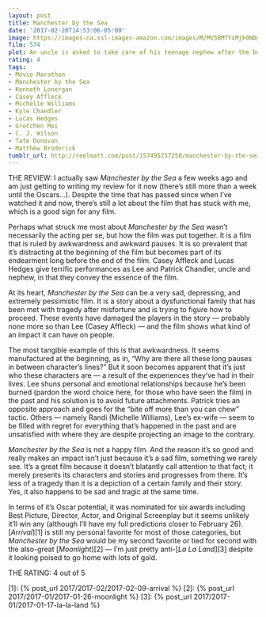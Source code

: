 ```yaml
---
layout: post
title: Manchester by the Sea
date: '2017-02-20T14:53:06-05:00'
image: https://images-na.ssl-images-amazon.com/images/M/MV5BMTYxMjk0NDg4Ml5BMl5BanBnXkFtZTgwODcyNjA5OTE@._V1_SY1000_CR0,0,674,1000_AL_.jpg
film: 574
plot: An uncle is asked to take care of his teenage nephew after the boy’s father dies.
rating: 4
tags:
- Movie Marathon
- Manchester by the Sea
- Kenneth Lonergan
- Casey Affleck
- Michelle Williams
- Kyle Chandler
- Lucas Hedges
- Gretchen Moi
- C. J. Wilson
- Tate Donovan
- Matthew Broderick
tumblr_url: http://reelmatt.com/post/157495257258/manchester-by-the-sea
---
```


THE REVIEW: I actually saw *Manchester by the Sea* a few weeks ago and am just getting to writing my review for it now (there’s still more than a week until the Oscars…). Despite the time that has passed since when I’ve watched it and now, there’s still a lot about the film that has stuck with me, which is a good sign for any film.

Perhaps what struck me most about *Manchester by the Sea* wasn’t necessarily the acting per se, but how the film was put together. It is a film that is ruled by awkwardness and awkward pauses. It is so prevalent that it’s distracting at the beginning of the film but becomes part of its endearment long before the end of the film. Casey Affleck and Lucas Hedges give terrific performances as Lee and Patrick Chandler, uncle and nephew, in that they convey the essence of the film.

At its heart, *Manchester by the Sea* can be a very sad, depressing, and extremely pessimistic film. It is a story about a dysfunctional family that has been met with tragedy after misfortune and is trying to figure how to proceed. These events have damaged the players in the story — probably none more so than Lee (Casey Affleck) — and the film shows what kind of an impact it can have on people.

The most tangible example of this is that awkwardness. It seems manufactured at the beginning, as in, “Why are there all these long pauses in between character’s lines?” But it soon becomes apparent that it’s just who these characters are — a result of the experiences they’ve had in their lives. Lee shuns personal and emotional relationships because he’s been burned (pardon the word choice here, for those who have seen the film) in the past and his solution is to avoid future attachments. Patrick tries an opposite approach and goes for the “bite off more than you can chew” tactic. Others — namely Randi (Michelle Williams), Lee’s ex-wife — seem to be filled with regret for everything that’s happened in the past and are unsatisfied with where they are despite projecting an image to the contrary.

*Manchester by the Sea* is not a happy film. And the reason it’s so good and really makes an impact isn’t just because it’s a sad film, something we rarely see. It’s a great film because it doesn’t blatantly call attention to that fact; it merely presents its characters and stories and progresses from there. It’s less of a tragedy than it is a depiction of a certain family and their story. Yes, it also happens to be sad and tragic at the same time.

In terms of it’s Oscar potential, it was nominated for six awards including Best Picture, Director, Actor, and Original Screenplay but it seems unlikely it’ll win any (although I’ll have my full predictions closer to February 26). [*Arrival*][1] is still my personal favorite for most of those categories, but *Manchester by the Sea* would be my second favorite or tied for second with the also-great [*Moonlight*][2] — I’m just pretty anti-[*La La Land*][3] despite it looking poised to go home with lots of gold.

THE RATING: 4 out of 5

[1]: {% post_url 2017/2017-02/2017-02-09-arrival %}
[2]: {% post_url 2017/2017-01/2017-01-26-moonlight %}
[3]: {% post_url 2017/2017-01/2017-01-17-la-la-land %}